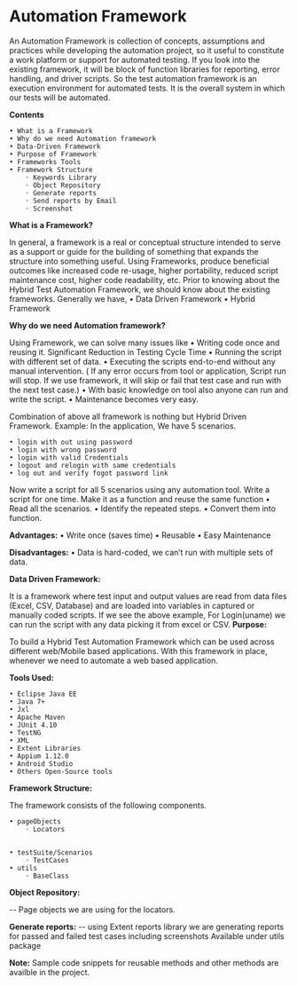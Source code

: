 <h1>Automation Framework</h1>

An Automation Framework is collection of concepts, assumptions and practices while developing the automation project, so it useful to constitute a work platform or support for automated testing. 
If you look into the existing framework, it will be block of function libraries for reporting, error handling, and driver scripts. So the test automation framework is an execution environment for automated tests. It is the overall system in which our tests will be automated.

<b>Contents</b>

    • What is a Framework 
    • Why do we need Automation framework
    • Data-Driven Framework
    • Purpose of Framework
    • Frameworks Tools
    • Framework Structure
        ◦ Keywords Library
        ◦ Object Repository
        ◦ Generate reports
        ◦ Send reports by Email
        ◦ Screenshot
        
<b>What is a Framework?</b>

In general, a framework is a real or conceptual structure intended to serve as a support or guide for the building of something that expands the structure into something useful.
Using Frameworks, produce beneficial outcomes like increased code re-usage, higher portability, reduced script maintenance cost, higher code readability, etc. 
Prior to knowing about the Hybrid Test Automation Framework, we should know about the existing frameworks. Generally we have,
    • Data Driven Framework
    • Hybrid Framework
    
<b>Why do we need Automation framework?</b>

Using Framework, we can solve many issues like
    • Writing code once and reusing it. Significant Reduction in Testing Cycle Time
    • Running the script with different set of data.
    • Executing the scripts end-to-end without any manual intervention. ( If any error occurs from tool or application, Script run will stop. If we use framework, it will skip or fail that test case and run with the next test case.)
    • With basic knowledge on tool also anyone can run and write the script. 
    • Maintenance becomes very easy.
    
Combination of above all framework is nothing but Hybrid Driven Framework.
Example: In the application, We have 5 scenarios.

    • login with out using password
    • login with wrong password
    • login with valid Credentials 
    • logout and relogin with same credentials
    • log out and verify fogot password link
    
Now write a script for all 5 scenarios using any automation tool.
Write a script for one time. Make it as a function and reuse the same function
    • Read all the scenarios.
    • Identify the repeated steps.
    • Convert them into function.
    
<b>Advantages:</b>
    • Write once (saves time)
    • Reusable
    • Easy Maintenance
    
<b>Disadvantages:</b>
    • Data is hard-coded, we can’t run with multiple sets of data.
    
<b>Data Driven Framework:</b>

It is a framework where test input and output values are read from data files (Excel, CSV, Database) and are loaded into variables in captured or manually coded scripts. If we see the above example, For Login(uname) we can run the script with any data picking it from excel or CSV.
<b>Purpose:</b>

To build a Hybrid Test Automation Framework which can be used across different web/Mobile based applications. With this framework in place, whenever we need to automate a web based application.

<b>Tools Used:</b>

    • Eclipse Java EE
    • Java 7+
    • Jxl
    • Apache Maven
    • JUnit 4.10
    • TestNG
    • XML
    • Extent Libraries
    • Appium 1.12.0
    • Android Studio
    • Others Open-Source tools
    
<b>Framework Structure:</b>

The framework consists of the following components.

    • pageObjects
        ◦ Locators


    • testSuite/Scenarios
        ◦ TestCases
    • utils
        ◦ BaseClass

<b>Object Repository:</b>

-- Page objects we are using for the locators.

<b>Generate reports:</b>
-- using Extent reports library we are generating reports for passed and failed test cases including screenshots
Available under utils package

<b> Note:</b> Sample code snippets for reusable methods and other methods are availble in the project.

